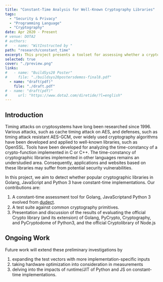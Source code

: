 ```yaml
---
title: "Constant-Time Analysis for Well-Known Cryptography Libraries"
tags:
  - "Security & Privacy"
  - "Programming Language"
  - "Cryptography"
date: Apr 2020 - Present
# venue: DOTA2
# authors:
#   - name: "WitInstructed by "
path: "research/constant_time"
excerpt: This project presents a toolset for assessing whether a cryptographic function is constant-time on two given (distinct)input sets. The toolset extends new support to languages other than C or C++, including Python3, Golang, and JavaScript. We present a comprehensive test suite covering common cryptographic primitives and providing finely-chosen inputs that can cause non-constant-time behavior of certain implementations. We then evaluate our approach by applying this test suite to a set of libraries with our toolset and observing the violations that are detected. Our preliminary results suggest that language runtime features such as JIT may break the constant-time requirement.
selected: true
cover: "./preview.png"
links:
#   - name: "BuildSys20 Poster"
#     file: "./buildsys20postersdemos-final8.pdf"
  - name: "draft(pdf)"
    file: "./draft.pdf"
# - name: "draft(pdf)"
#     url: "https://www.dota2.com/diretide/?l=english"
---
```


## Introduction

Timing attacks on cryptosystems have long been researched since 1996. Various attacks, such as cache timing attack on AES, and defenses, such as timing attack resistant AES-GCM, over widely used cryptography algorithms have been developed and applied to well-known libraries, such as OpenSSL. Tools have been developed for analyzing the time-constancy of a crypto-function implemented in C or C++. The time-constancy of cryptographic libraries implemented in other languages remains an understudied area. Consequently, applications and websites based on these libraries may suffer from potential security vulnerabilities. 

In this project, we aim to detect whether popular cryptographic libraries in Golang, JavaScript and Python 3 have constant-time implementations. Our contributions are: 

1. A constant-time assessment tool for Golang, JavaScriptand Python 3 evolved from [dudect](https://github.com/oreparaz/dudect).
2. A test suite against common cryptography primitives.
3. Presentation and discussion of the results of evaluating the official Crypto library (and its extension) of Golang, PyCrypto, Cryptography, and PyCryptodome of Python3, and the official Cryptolibrary of Node.js

## Ongoing Work

Future work will extend these preliminary investigations by
1. expanding the test vectors with more implementation-specific inputs
2. taking hardware optimization into consideration in measurements
3. delving into the impacts of runtime/JIT of Python and JS on constant-time implementations.
